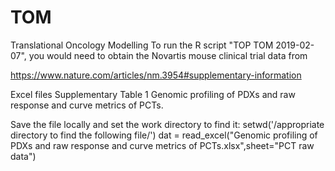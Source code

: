 # TOM
Translational Oncology Modelling
To run the R script "TOP TOM 2019-02-07", you would need to obtain the Novartis mouse clinical trial data from

https://www.nature.com/articles/nm.3954#supplementary-information

Excel files
Supplementary Table 1
Genomic profiling of PDXs and raw response and curve metrics of PCTs.

Save the file locally and set the work directory to find it:
setwd('/appropriate directory to find the following file/')
dat = read_excel("Genomic profiling of PDXs and raw response and curve metrics of PCTs.xlsx",sheet="PCT raw data")

